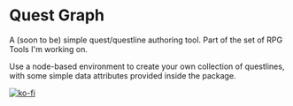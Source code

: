 # Quest Graph
A (soon to be) simple quest/questline authoring tool. Part of the set of RPG Tools I'm working on.

Use a node-based environment to create your own collection of questlines, with some simple data attributes provided inside the package.

[![ko-fi](https://ko-fi.com/img/githubbutton_sm.svg)](https://ko-fi.com/C0C8EKRNY)
